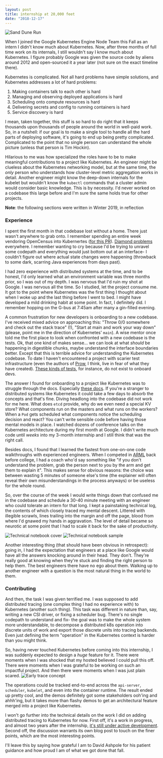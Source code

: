 ```yaml
---
layout: post
title: internship at 20,000 feet 
date: "2018-12-17"
---
```


![Sand Dune Run](/images/dune_run.jpg)

When I joined the Google Kubernetes Engine Node Team this Fall as an intern I didn't know much about Kubernetes. Now, after three months of full time work on its internals, I still wouldn't say I know much about Kubernetes. I figure probably Google was given the source code by aliens around 2012 and open-sourced it a year later (not sure on the exact timeline there).

Kubernetes is complicated. Not all hard problems have simple solutions, and Kubernetes addresses a lot of hard problems:

1. Making containers talk to each other is hard
2. Managing and observing deployed applications is hard
3. Scheduling onto compute resources is hard
4. Delivering secrets and config to running containers is hard
5. Service discovery is hard

I mean, taken together, this stuff is so hard to do right that it keeps thousands upon thousands of people around the world in well-paid work. So, in a nutshell: if our goal is to make a single tool to handle all the hard parts of deploying software, it's going to end up being pretty complicated. Complicated to the point that no single person can understand the whole picture (unless that person is Tim Hockin).

Hilarious to me was how specialized the roles have to be to make meaningful contributions to a project like Kubernetes. An engineer might be clueless about the Kubernetes networking model, but at the same time, the *only* person who understands how cluster-level metric aggregation works in detail. Another engineer might know the deep-down internals for the kubelet but wouldn't know the `kubectl` commands that a cluster admin would consider basic knowledge. This is by necessity. I'd never worked on a codebase this large before and I'm sure the same holds true for other projects.

__Note__: the following sections were written in Winter 2019, in reflection

### Experience 

I spent the first month in that codebase lost without a home. There just wasn't anywhere to grab onto. I remember spending an entire week vendoring OpenCensus into Kubernertes ([for this PR](https://github.com/Monkeyanator/kubernetes/pull/1)). [Diamond problems](https://mycodesmells.com/post/diamond-dependency-problem-in-go-dep) everywhere. I remember wanting to cry because I'd be trying to unravel some codepath and everything would just bottom out at an interface- I couldn't figure out where actual state changes were happening (throwback to some dark, scarring Java experiences from days past).

I had zero experience with distributed systems at the time, and to be honest, I'd only learned what an environment variable was three months prior, so I was out of my depth. I was nervous that I'd ruin my shot at Google. I was nervous all the time. So I studied, let the project consume me. It got to the point where Kubernetes was the first thing I thought about when I woke up and the last thing before I went to bed. I might have developed a mild drinking habit at some point. In fact, I definitely did. I remember hopping on the G-bus at 7:45am after many a gin-filled evening.

A common frustration for new developers is onboarding to a new codebase. I've received mixed advice on approaching this: "Throw 0/0 somewhere and check out the stack trace" (!), "Start at main and work your way down" (please, point me in the direction of Kubernetes' `main`). A wise mentor once told me the first place to look when confronted with a new codebase is the tests. Ok, that one kind of makes sense... we can look at what *should* be happening in digestible chunks, maybe understand the interface boundaries better. Except that this is terrible advice for understanding the Kubernetes codebase. To date I haven't encountered a project with scarier test infrastructure (even the authors of [Prow](https://github.com/kubernetes/test-infra/tree/master/prow), I think, live in fear of what they have created). [These kinds of tests](https://github.com/kubernetes/kubernetes/blob/master/test/e2e/node/pods.go), for instance, do not exist to onboard devs. 

The answer I found for onboarding to a project like Kubernetes was to struggle through the docs. Especially [these docs](https://kubernetes.io/docs/concepts/). If you're a stranger to distributed systems like Kubernetes it could take a few days to absorb the concepts and that's fine. Diving headlong into the codebase did not work for me here. What does `etcd` provide, why do we even need a special KV store? What components run on the masters and what runs on the workers? When a `Pod` gets scheduled what components notice the scheduling decision and react? You can't write sensible code before having those mental models in place. I watched dozens of conference talks on the Kubernetes architecture during my first month at Google. I didn't write much code until _weeks_ into my 3-month internship and I still think that was the right call.

Besides docs, I found that I learned the fastest from one-on-one code walkthroughs with experienced engineers. When I competed in [ARML](http://www.arml2.com/arml_2019/page/index.php?page_type=public&page=home) back before college, I had a coach who'd say something like "if you don't understand the problem, grab the person next to you by the arm and get them to explain it". This makes sense for obvious reasons: the choice was between wasting 5 minutes of someone else's time (the explainer will often reveal their own misunderstandings in the process anyways) or be useless for the whole round.

So, over the course of the week I would write things down that confused me in the codebase and schedule a 30-40 minute meeting with an engineer who could tolerate an intern for that long. I kept a painstaking technical log, the contents of which closely traced my mental descent. Littered with illegible scrawls, lines trailing into the margin and off the page, blood from where I'd gnawed my hands in aggravation. The level of detail became so neurotic at some point that I had to scale it back for the sake of productivity. 

![Technical notebook cover](/images/technical-notebook-cover.jpg)
![Technical notebook sample](/images/technical-notebook-sample.jpg)

Another interesting thing (that should have been obvious in retrospect): going in, I had the expectation that engineers at a place like Google would have all the answers knocking around in their head. They don't. They're really good at knowing when they're stuck and finding the right person to help them. The best engineers there have no ego about them. Walking up to another engineer with a question is the most natural thing in the world to them. 




### Contributing 

And then, the task I was given terrified me. I was supposed to add distributed tracing (one complex thing I had no experience with) to Kubernetes (another such thing). This task was different in nature than, say, writing a new CSI driver, or fixing a scheduler bug. There's no single codepath to understand and fix- the goal was to make the whole system more understandable, to decompose a distributed k8s operation into discrete units of work and export those discrete units into tracing backends. Even just defining the term "operation" in the Kubernetes context is harder than you might think.

So, having never touched Kubernetes before coming into this internship, I was suddenly expected to design a _huge_ feature for it. There were moments when I was shocked that my hosted believed I could pull this off. There were moments when I was grateful to be working on such an impactful project. And then there were moments when I was just plain scared.
![Early trace concept](/images/trace_concept.jpg)

The operations could be tracked end-to-end across the `api-server`, `scheduler`, `kubelet`, and even into the container runtime. The result ended up pretty cool, and the demos definitely got some stakeholders ooh'ing and ahhh'ing, but it takes more than flashy demos to get an architectural feature merged into a project like Kubernetes. 

I won't go further into the technical details on the work I did on adding distributed tracing to Kubernetes for now. First off, it's a work in progress, and almost two years after the internship, [it's still under active development](https://github.com/kubernetes/enhancements/pull/1458). Second off, the discussion warrants its own blog post to touch on the finer points, which are the most interesting points. 

I'll leave this by saying how grateful I am to David Ashpole for his patient guidance and how proud I am of what we got done that fall.
